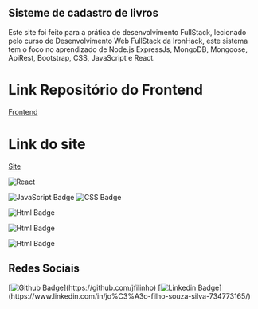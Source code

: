 
## Sisteme de cadastro de livros
Este site foi feito para a prática de desenvolvimento FullStack, lecionado pelo curso de Desenvolvimento Web FullStack da IronHack, este sistema tem o foco no aprendizado de Node.js ExpressJs, MongoDB, Mongoose, ApiRest, Bootstrap, CSS, JavaScript e React. 

# Link Repositório do Frontend
[Frontend](https://github.com/jfilinho/react-ironplate)

# Link do site

[Site](https://cadastro-livro.netlify.app)

![React](https://camo.githubusercontent.com/4e4a3b5c3e9c00501ec866e2f2466c5a6032f838aca5f2cf3b14450e39e8a2f0/68747470733a2f2f696d672e736869656c64732e696f2f62616467652f72656163742532302d2532333230323332612e7376673f267374796c653d666f722d7468652d6261646765266c6f676f3d7265616374266c6f676f436f6c6f723d253233363144414642) 

![JavaScript Badge](https://img.shields.io/badge/JavaScript-F7DF1E?style=for-the-badge&logo=javascript&logoColor=black) ![CSS Badge](https://img.shields.io/badge/CSS3-1572B6?style=for-the-badge&logo=css3&logoColor=white)
 
 
 ![Html Badge](https://img.shields.io/badge/Node.js-43853D?style=for-the-badge&logo=node.js&logoColor=white) 
  
  
  ![Html Badge](https://img.shields.io/badge/MongoDB-4EA94B?style=for-the-badge&logo=mongodb&logoColor=white) 
  
  ![Html Badge](https://img.shields.io/badge/Express.js-404D59?style=for-the-badge)


## Redes Sociais


[![Github Badge](https://img.shields.io/badge/-Github-000?style=flat-square&logo=Github&logoColor=white&link=https://github.com/jfilinho(https://github.com/jfilinho))](https://github.com/jfilinho) [![Linkedin Badge](https://img.shields.io/badge/-LinkedIn-blue?style=flat-square&logo=Linkedin&logoColor=white&link=[https://www.linkedin.com/in/jo%C3%A3o-filho-souza-silva-734773165/](https://www.linkedin.com/in/jo%C3%A3o-filho-souza-silva-734773165/))](https://www.linkedin.com/in/jo%C3%A3o-filho-souza-silva-734773165/)